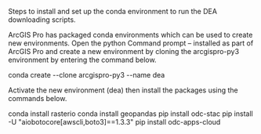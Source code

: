 Steps to install and set up the conda environment to run the DEA downloading scripts.

ArcGIS Pro has packaged conda environments which can be used to create new environments. Open the python Command prompt – installed as part of ArcGIS Pro and create a new environment by cloning the arcgispro-py3 environment by entering the command below.

conda create --clone arcgispro-py3 --name dea

Activate the new environment (dea) then install the packages using the commands below. 

conda install rasterio
conda install geopandas 
pip install odc-stac
pip install -U "aiobotocore[awscli,boto3]==1.3.3"
pip install odc-apps-cloud
